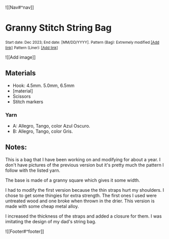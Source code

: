 ![[Nav#^nav]]

# Granny Stitch String Bag
<small>Start date: Dec 2023; End date: [MM/DD/YYYY].</small>
<small>Pattern (Bag): Extremely modified <a href="">[Add link]</a></small>
<small>Pattern (Liner): <a href="">[Add link]</a></small>

![[Add image]]
    
## Materials
- Hook: 4.5mm. 5.0mm, 6.5mm
- [material]
- Scissors
- Stitch markers

### Yarn
- A: Allegro, Tango, color Azul Oscuro.
- B: Allegro, Tango, color Gris.

## Notes:
This is a bag that I have been working on and modifying for about a year. I don't have pictures of the previous version but it's pretty much the pattern I follow with the listed yarn.

The base is made of a granny square which gives it some width.

I had to modify the first version because the thin straps hurt my shoulders. I chose to get some thingies for extra strength. The first ones I used were untreated wood and one broke when thrown in the drier. This version is made with some cheap metal alloy.

I increased the thickness of the straps and added a closure for them. I was imitating the design of my dad's string bag.

![[Footer#^footer]]
